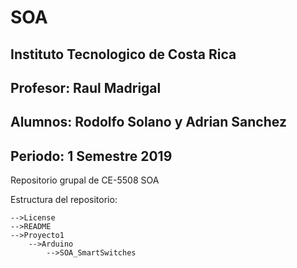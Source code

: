 # SOA
## Instituto Tecnologico de Costa Rica
## Profesor: Raul Madrigal
## Alumnos: Rodolfo Solano y Adrian Sanchez
## Periodo: 1 Semestre 2019

Repositorio grupal de CE-5508 SOA

Estructura del repositorio:

```
-->License
-->README
-->Proyecto1
	-->Arduino
		-->SOA_SmartSwitches

```
